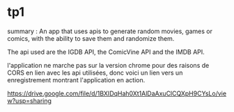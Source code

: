 # tp1

summary : 
An app that uses apis to generate random movies, games or comics, with the ability to save them and 
randomize them. 

The api used are the IGDB API, the ComicVine API and the IMDB API. 


l'application ne marche pas sur la version chrome pour des raisons de CORS en lien avec les api 
utilisées, donc voici un lien vers un enregistrement montrant l'application en action.

https://drive.google.com/file/d/1BXIDqHah0Xt1AlDaAxuClCQXpH9CYsLo/view?usp=sharing